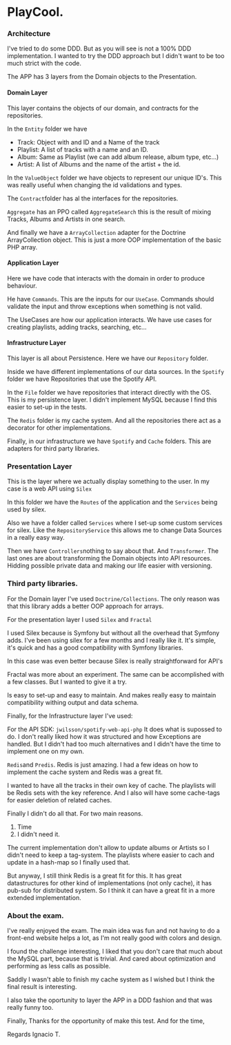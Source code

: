 # PlayCool.

### Architecture
I've tried to do some DDD. But as you will see is not a 100% DDD implementation.
I wanted to try the DDD approach but I didn't want to be too much strict with the code.

The APP has 3 layers from the Domain objects to the Presentation.

#### Domain Layer
This layer contains the objects of our domain, and contracts for the repositories.

In the `Entity` folder we have
- Track: Object with and ID and a Name of the track
- Playlist: A list of tracks with a name and an ID.
- Album: Same as Playlist (we can add album release, album type, etc...)
- Artist: A list of Albums and the name of the artist + the id.

In the `ValueObject` folder we have objects to represent our unique ID's.
This was really useful when changing the id validations and types.

The `Contract`folder has al the interfaces for the repositories.

`Aggregate` has an PPO called `AggregateSearch` this is the result of mixing Tracks, Albums and Artists in one search.

And finally we have a `ArrayCollection` adapter for the Doctrine ArrayCollection object. This is just a more OOP implementation of the basic PHP array.

#### Application Layer
Here we have code that interacts with the domain in order to produce behaviour.

He have `Commands`. This are the inputs for our `UseCase`.
Commands should validate the input and throw exceptions when something is not valid.

The UseCases are how our application interacts. We have use cases for creating playlists, adding tracks, searching, etc...

#### Infrastructure Layer
This layer is all about Persistence.
Here we have our `Repository` folder.

Inside we have different implementations of our data sources.
In the `Spotify` folder we have Repositories that use the Spotify API.

In the `File` folder we have repositories that interact directly with the OS.
This is my persistence layer. I didn't implement MySQL because I find this easier to set-up in the tests.

The `Redis` folder is my cache system. And all the repositories there act as a decorator for other implementations.

Finally, in our infrastructure we have `Spotify` and `Cache` folders.
This are adapters for third party libraries.

### Presentation Layer
This is the layer where we actually display something to the user. In my case is a web API using `Silex`

In this folder we have the `Routes` of the application and the `Services` being used by silex.

Also we have a folder called `Services` where I set-up some custom services for silex. Like the `RepositoryService` this allows me to change Data Sources in a really easy way.

Then we have `Controllers`nothing to say about that. And `Transformer`.
The last ones are about transforming the Domain objects into API resources.
Hidding possible private data and making our life easier with versioning.

### Third party libraries.

For the Domain layer I've used `Doctrine/Collections`.
The only reason was that this library adds a better OOP approach for arrays.

For the presentation layer I used `Silex` and `Fractal`

I used Silex because is Symfony but without all the overhead that Symfony adds.
I've been using silex for a few months and I really like it.
It's simple, it's quick and has a good compatibility with Symfony libraries.

In this case was even better because Silex is really straightforward for API's

Fractal was more about an experiment. The same can be accomplished with a few classes. But I wanted to give it a try.

Is easy to set-up and easy to maintain. And makes really easy to maintain compatibility withing output and data schema.

Finally, for the Infrastructure layer I've used:

For the API SDK: `jwilsson/spotify-web-api-php`
It does what is supossed to do. I don't really liked how it was structured and how Exceptions are handled. But I didn't had too much alternatives and I didn't have the time to implement one on my own.

`Redis`and `Predis`.
Redis is just amazing. I had a few ideas on how to implement the cache system and Redis was a great fit.

I wanted to have all the tracks in their own key of cache.
The playlists will be Redis sets with the key reference. And I also will have some cache-tags for easier deletion of related caches.

Finally I didn't do all that. For two main reasons.
1. Time
2. I didn't need it.

The current implementation don't allow to update albums or Artists so I didn't need to keep a tag-system.
The playlists where easier to cach and update in a hash-map so I finally used that.

But anyway, I still think Redis is a great fit for this.
It has great datastructures for other kind of implementations (not only cache), it has pub-sub for distributed system.
So I think it can have a great fit in a more extended implementation.

### About the exam.

I've really enjoyed the exam. The main idea was fun and not having to do a front-end website helps a lot, as I'm not really good with colors and design.

I found the challenge interesting, I liked that you don't care that much about the MySQL part, because that is trivial. And cared about optimization and performing as less calls as possible.

Saddly I wasn't able to finish my cache system as I wished but I think the final result is interesting.

I also take the oportunity to layer the APP in a DDD fashion and that was really funny too.

Finally, Thanks for the opportunity of make this test.
And for the time,

Regards Ignacio T.